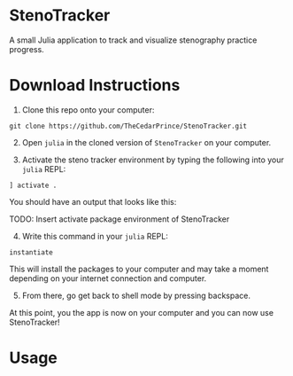 # StenoTracker

A small Julia application to track and visualize stenography practice progress.

# Download Instructions

1. Clone this repo onto your computer:

```
git clone https://github.com/TheCedarPrince/StenoTracker.git
```

2. Open `julia` in the cloned version of `StenoTracker` on your computer.

3. Activate the steno tracker environment by typing the following into your `julia` REPL:

```
] activate .
```

You should have an output that looks like this:

TODO: Insert activate package environment of StenoTracker

4. Write this command in your `julia` REPL:

```
instantiate
```

This will install the packages to your computer and may take a moment depending on your internet connection and computer.

5. From there, go get back to shell mode by pressing backspace.

At this point, you the app is now on your computer and you can now use StenoTracker!

# Usage


